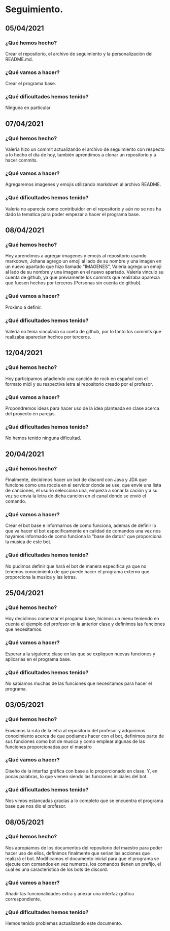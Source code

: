 
# Seguimiento. 

## 05/04/2021
### ¿Qué hemos hecho? 
  Crear el repositorio, el archivo de seguimiento y la personalización del README.md.

### ¿Qué vamos a hacer? 
  Crear el programa base. 
  
### ¿Qué dificultades hemos tenido? 
  Nínguna en particular

## 07/04/2021
### ¿Qué hemos hecho?
  Valeria hizo un commit actualizando el archivo de seguimiento con respecto a lo hecho el día de hoy, también aprendimos a clonar un repositorio y a hacer commits.
  
### ¿Qué vamos a hacer? 
  Agregaremos imagenes y emojis utilizando markdown al archivo README.

### ¿Qué dificultades hemos tenido?
  Valeria no aparecía como contribuidor en el repositorio y aún no se nos ha dado la tematica para poder empezar a hacer el programa base. 
   
## 08/04/2021
### ¿Qué hemos hecho?
  Hoy aprendimos a agregar imagenes y emojis al repositorio usando markdown, Johana agrego un emoji al lado de su nombre y una imagen en un nuevo apartado que hizo llamado  "IMAGENES", Valeria agrego un emoji al lado de su nombre y una imagen en el nuevo apartado.
  Valeria vinculo su cuenta de github, ya que previamente los commits que realizaba aparecía que fuesen hechos por terceros (Personas sin cuenta de github).

### ¿Qué vamos a hacer?
  Proximo a definir.
  
### ¿Qué dificultades hemos tenido?
  Valeria no tenía vinculada su cueta de github, por lo tanto los commits que realizaba aparecían hechos por terceros.
  
## 12/04/2021
### ¿Qué hemos hecho?
  Hoy participamos añadiendo una canción de rock en español con el formato midi y su respectiva letra al repositorio creado por el profesor. 

### ¿Qué vamos a hacer? 
   Propondremos ideas para hacer uso de la idea planteada en clase acerca del proyecto en parejas.

### ¿Qué dificultades hemos tenido?
  No hemos tenido ninguna dificultad. 

## 20/04/2021
### ¿Qué hemos hecho? 
  Finalmente, decidimos hacer un bot de discord con Java y JDA que funcione como una rocola en el servidor donde se use, que envie una lista de canciones, el usurio selecciona una, empieza a sonar la cación y a su vez se envia la letra de dicha canción en el canal donde se envió el comando. 

### ¿Qué vamos a hacer? 
  Crear el bot base e informarnos de como funciona, ademas de definir lo que va hacer el bot especificamente en calidad de comandos una vez nos hayamos informado de como funciona la "base de datos" que proporciona la musica de este bot. 

### ¿Qué dificultades hemos tenido? 
  No pudimos definir que hará el bot de manera especifica ya que no tenemos conocimiento de que puede hacer el programa externo que proporciona la musica y las letras.  

## 25/04/2021
### ¿Qué hemos hecho?
  Hoy decidimos comenzar el progama base, hicimos un menu teniendo en cuenta el ejemplo del profesor en la anterior clase y definimos las funciones que necesitamos. 
 
### ¿Qué vamos a hacer?
   Esperar a la siguiente clase en las que se expliquen nuevas funciones y aplicarlas en el programa base.

### ¿Qué dificultades hemos tenido? 
  No sabiamos muchas de las funciones que necesitamos para hacer el programa.

## 03/05/2021
### ¿Qué hemos hecho? 
Enviamos la ruta de la letra al repositorio del profesor y adquirimos conocimiento acerca de que podiamos hacer con el bot, definimos parte de sus funciones como bot de musica y como emplear algunas de las funciones proporcionadas por el maestro 

### ¿Qué vamos a hacer? 
Diseño de la interfaz gráfica con base a lo proporcionado en clase. Y, en pocas palabras, lo que vienen siendo las funciones iniciales del bot. 

### ¿Qué dificultades hemos tenido? 
Nos vimos estancadas gracias a lo completo que se encuentra el programa base que nos dio el profesor. 

## 08/05/2021
### ¿Qué hemos hecho? 
Nos apropiamos de los documentos del repositorio del maestro para poder hacer uso de ellos, definimos finalmente que serian las acciones que realizrá el bot. Modificamos el documento inicial para que el programa se ejecute con comandos en vez numeros, los comandos tienen un prefijo, el cual es una caracteristica de los bots de discord. 

### ¿Qué vamos a hacer? 
Añadir las funcionalidades extra y anexar una interfaz gráfica correspondiente. 

### ¿Qué dificultades hemos tenido? 
Hemos tenido problemas actualizando este documento. 


